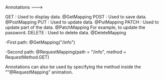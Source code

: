 Annotations --->

GET      : Used to display data.                   @GetMapping
POST     : Used to save data.                      @PostMapping
PUT      : Used to update data.                    @PutMapping
PATCH    : Used to update part of the data.        @PatchMapping
           For example, to update the password.
DELETE   : Used to delete data.                    @DeleteMapping

-First path:
@GetMapping("/info")

-Second path:
@RequestMapping(path = "/info", method = RequestMethod.GET)

Annotations can also be used by specifying the method inside the ""@RequestMapping" animation.